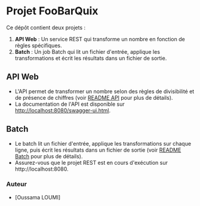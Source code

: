 # Projet FooBarQuix

Ce dépôt contient deux projets :

1. **API Web** : Un service REST qui transforme un nombre en fonction de règles spécifiques.
2. **Batch** : Un job Batch qui lit un fichier d'entrée, applique les transformations et écrit les résultats dans un fichier de sortie.

## API Web

- L'API permet de transformer un nombre selon des règles de divisibilité et de présence de chiffres (voir [README API](./FOOBARQUIX/README.md) pour plus de détails).
- La documentation de l'API est disponible sur [http://localhost:8080/swagger-ui.html](http://localhost:8080/swagger-ui.html).

## Batch

- Le batch lit un fichier d'entrée, applique les transformations sur chaque ligne, puis écrit les résultats dans un fichier de sortie (voir [README Batch](./batch/README.md) pour plus de détails).
- Assurez-vous que le projet REST est en cours d'exécution sur http://localhost:8080.

### Auteur
- [Oussama LOUMI]


